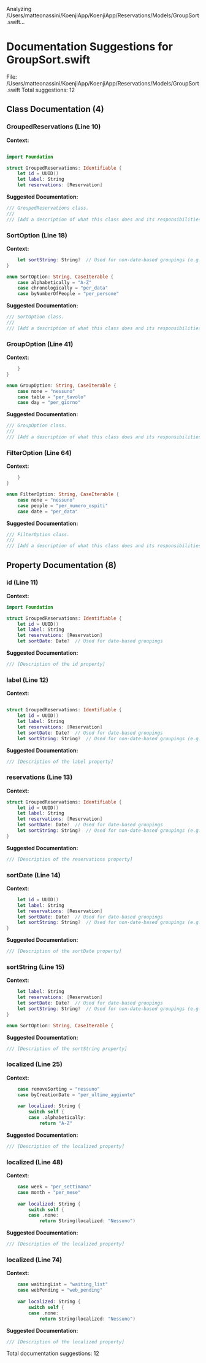 Analyzing /Users/matteonassini/KoenjiApp/KoenjiApp/Reservations/Models/GroupSort.swift...
# Documentation Suggestions for GroupSort.swift

File: /Users/matteonassini/KoenjiApp/KoenjiApp/Reservations/Models/GroupSort.swift
Total suggestions: 12

## Class Documentation (4)

### GroupedReservations (Line 10)

**Context:**

```swift

import Foundation

struct GroupedReservations: Identifiable {
    let id = UUID()
    let label: String
    let reservations: [Reservation]
```

**Suggested Documentation:**

```swift
/// GroupedReservations class.
///
/// [Add a description of what this class does and its responsibilities]
```

### SortOption (Line 18)

**Context:**

```swift
    let sortString: String?  // Used for non-date-based groupings (e.g., table names)
}

enum SortOption: String, CaseIterable {
    case alphabetically = "A-Z"
    case chronologically = "per_data"
    case byNumberOfPeople = "per_persone"
```

**Suggested Documentation:**

```swift
/// SortOption class.
///
/// [Add a description of what this class does and its responsibilities]
```

### GroupOption (Line 41)

**Context:**

```swift
    }
}

enum GroupOption: String, CaseIterable {
    case none = "nessuno"
    case table = "per_tavolo"
    case day = "per_giorno"
```

**Suggested Documentation:**

```swift
/// GroupOption class.
///
/// [Add a description of what this class does and its responsibilities]
```

### FilterOption (Line 64)

**Context:**

```swift
    }
}

enum FilterOption: String, CaseIterable {
    case none = "nessuno"
    case people = "per_numero_ospiti"
    case date = "per_data"
```

**Suggested Documentation:**

```swift
/// FilterOption class.
///
/// [Add a description of what this class does and its responsibilities]
```

## Property Documentation (8)

### id (Line 11)

**Context:**

```swift
import Foundation

struct GroupedReservations: Identifiable {
    let id = UUID()
    let label: String
    let reservations: [Reservation]
    let sortDate: Date?  // Used for date-based groupings
```

**Suggested Documentation:**

```swift
/// [Description of the id property]
```

### label (Line 12)

**Context:**

```swift

struct GroupedReservations: Identifiable {
    let id = UUID()
    let label: String
    let reservations: [Reservation]
    let sortDate: Date?  // Used for date-based groupings
    let sortString: String?  // Used for non-date-based groupings (e.g., table names)
```

**Suggested Documentation:**

```swift
/// [Description of the label property]
```

### reservations (Line 13)

**Context:**

```swift
struct GroupedReservations: Identifiable {
    let id = UUID()
    let label: String
    let reservations: [Reservation]
    let sortDate: Date?  // Used for date-based groupings
    let sortString: String?  // Used for non-date-based groupings (e.g., table names)
}
```

**Suggested Documentation:**

```swift
/// [Description of the reservations property]
```

### sortDate (Line 14)

**Context:**

```swift
    let id = UUID()
    let label: String
    let reservations: [Reservation]
    let sortDate: Date?  // Used for date-based groupings
    let sortString: String?  // Used for non-date-based groupings (e.g., table names)
}

```

**Suggested Documentation:**

```swift
/// [Description of the sortDate property]
```

### sortString (Line 15)

**Context:**

```swift
    let label: String
    let reservations: [Reservation]
    let sortDate: Date?  // Used for date-based groupings
    let sortString: String?  // Used for non-date-based groupings (e.g., table names)
}

enum SortOption: String, CaseIterable {
```

**Suggested Documentation:**

```swift
/// [Description of the sortString property]
```

### localized (Line 25)

**Context:**

```swift
    case removeSorting = "nessuno"
    case byCreationDate = "per_ultime_aggiunte"
    
    var localized: String {
        switch self {
        case .alphabetically:
            return "A-Z"
```

**Suggested Documentation:**

```swift
/// [Description of the localized property]
```

### localized (Line 48)

**Context:**

```swift
    case week = "per_settimana"
    case month = "per_mese"
    
    var localized: String {
        switch self {
        case .none:
            return String(localized: "Nessuno")
```

**Suggested Documentation:**

```swift
/// [Description of the localized property]
```

### localized (Line 74)

**Context:**

```swift
    case waitingList = "waiting_list"
    case webPending = "web_pending"
    
    var localized: String {
        switch self {
        case .none:
            return String(localized: "Nessuno")
```

**Suggested Documentation:**

```swift
/// [Description of the localized property]
```


Total documentation suggestions: 12

